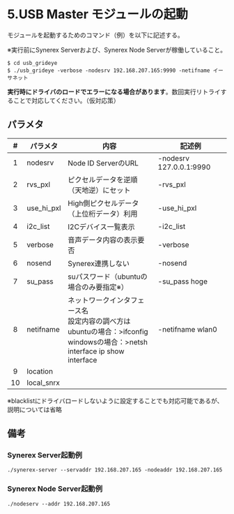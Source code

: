 # 5.USB Master モジュールの起動

モジュールを起動するためのコマンド（例）を以下に記述する。

※実行前にSynerex Serverおよび、Synerex Node Serverが稼働していること。

```
$ cd usb_grideye
$ ./usb_grideye -verbose -nodesrv 192.168.207.165:9990 -netifname イーサネット
```

  **実行時にドライバのロードでエラーになる場合があります**。数回実行リトライすることで対応してください。（仮対応策）



## パラメタ

|  #   | パラメタ   | 内容                                                         | 記述例                  |
| :--: | ---------- | ------------------------------------------------------------ | ----------------------- |
|  1   | nodesrv    | Node ID ServerのURL                                          | -nodesrv 127.0.0.1:9990 |
|  2   | rvs_pxl    | ピクセルデータを逆順（天地逆）にセット                       | -rvs_pxl                |
|  3   | use_hi_pxl | High側ピクセルデータ（上位桁データ）利用                     | -use_hi_pxl             |
|  4   | i2c_list   | I2Cデバイス一覧表示                                          | -i2c_list               |
|  5   | verbose    | 音声データ内容の表示要否                                     | -verbose                |
|  6   | nosend     | Synerex連携しない                                            | -nosend                 |
|  7   | su_pass    | suパスワード（ubuntuの場合のみ要指定※）                      | -su_pass hoge           |
|  8   | netifname  | ネットワークインタフェース名<br />設定内容の調べ方は<br />ubuntuの場合：>ifconfig<br /> windowsの場合：>netsh interface ip show interface | -netifname wlan0        |
|  9   | location   |                                                              |                         |
|  10  | local_snrx |                                                              |                         |

 ※blacklistにドライバロードしないように設定することでも対応可能であるが、説明については省略



## 備考

### Synerex Server起動例

```
./synerex-server --servaddr 192.168.207.165 -nodeaddr 192.168.207.165
```



### Synerex Node Server起動例

```
./nodeserv --addr 192.168.207.165
```

